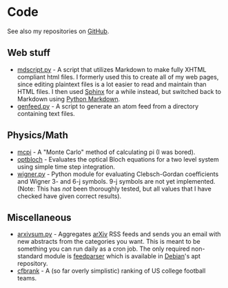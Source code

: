 Code
====

See also my repositories on [GitHub][].

[GitHub]: https://github.com/mivade

Web stuff
---------

* [mdscript.py][] - A script that utilizes Markdown to make fully
  XHTML compliant html files. I formerly used this to create all of my
  web pages, since editing plaintext files is a lot easier to read and
  maintain than HTML files. I then used [Sphinx][] for a while
  instead, but switched back to Markdown using [Python Markdown][].
* [genfeed.py][] - A script to generate an atom feed from a directory
  containing text files.

[mdscript.py]: old/mdscript.html
[Sphinx]: http://sphinx-doc.org/
[Python Markdown]: http://pythonhosted.org/Markdown/
[genfeed.py]: code/genfeed.py

Physics/Math
------------

* [mcpi][] - A "Monte Carlo" method of calculating pi (I was bored).
* [optbloch][] - Evaluates the optical Bloch equations for a two level
  system using simple time step integration.
* [wigner.py][] - Python module for evaluating Clebsch-Gordan
  coefficients and Wigner 3- and 6-j symbols. 9-j symbols are not yet
  implemented. (Note: This has *not* been thoroughly tested, but all
  values that I have checked have given correct results).

[mcpi]: /code/mcpi.cpp
[optbloch]: /code/optbloch.cpp
[wigner.py]: /code/wigner.py

Miscellaneous
-------------

* [arxivsum.py][] - Aggregates [arXiv][] RSS feeds and sends you an
  email with new abstracts from the categories you want. This is meant
  to be something you can run daily as a cron job. The only required
  non-standard module is [feedparser][] which is available in
  [Debian][]'s apt repository.
* [cfbrank][] - A (so far overly simplistic) ranking of US college
  football teams.

[arxivsum.py]: /code/arxivsum.py
[arXiv]: http://www.arxiv.org
[feedparser]: http://www.feedparser.org/
[Debian]: http://www.debian.org
[cfbrank]: https://github.com/mivade/cfbrank
